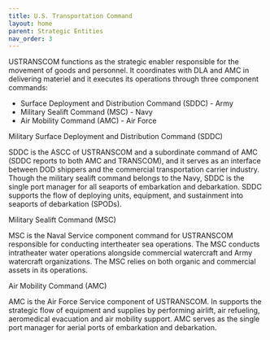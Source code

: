 ```yaml
---
title: U.S. Transportation Command
layout: home
parent: Strategic Entities
nav_order: 3
---
```


USTRANSCOM functions as the strategic enabler responsible for the movement of goods and personnel. It coordinates with DLA and AMC in delivering materiel and it executes its operations through three component commands: 

* Surface Deployment and Distribution Command (SDDC) - Army
* Military Sealift Command (MSC) - Navy
* Air Mobility Command (AMC) - Air Force

Military Surface Deployment and Distribution Command (SDDC)

SDDC is the ASCC of USTRANSCOM and a subordinate command of AMC (SDDC reports to both AMC and TRANSCOM), and it serves as an interface between DOD shippers and the commercial transportation carrier industry. Though the military sealift command belongs to the Navy, SDDC is the single port manager for all seaports of embarkation and debarkation. SDDC supports the flow of deploying units, equipment, and sustainment into seaports of debarkation (SPODs).

Military Sealift Command (MSC)

MSC is the Naval Service component command for USTRANSCOM responsible for conducting intertheater sea operations. The MSC conducts intratheater water
operations alongside commercial watercraft and Army watercraft organizations. The MSC relies on both organic and commercial assets in its operations.

Air Mobility Command (AMC)

AMC is the Air Force Service component of USTRANSCOM. In supports the strategic flow of equipment and supplies by performing airlift, air refueling, aeromedical evacuation and air mobility support. AMC serves as the single port manager for aerial ports of embarkation and debarkation.
